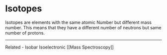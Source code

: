 # Isotopes

Isotopes are elements with the same atomic Number but different mass number. This means that they have a different number of neutrons but same number of protons.



--------------------------------------------
Related - Isobar Isoelectronic [[Mass Spectroscopy]] 